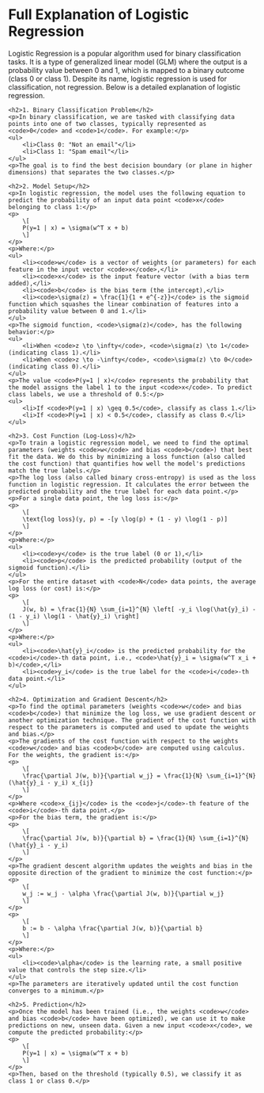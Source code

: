 <!DOCTYPE html>
<html lang="en">
<head>
    <meta charset="UTF-8">
    <meta name="viewport" content="width=device-width, initial-scale=1.0">
    <title>Logistic Regression Explanation</title>
    <script type="text/javascript" src="https://cdn.jsdelivr.net/npm/mathjax@3/es5/tex-mml-chtml.js"></script>
</head>
<body>
    <h1>Full Explanation of Logistic Regression</h1>
    <p>Logistic Regression is a popular algorithm used for binary classification tasks. It is a type of generalized linear model (GLM) where the output is a probability value between 0 and 1, which is mapped to a binary outcome (class 0 or class 1). Despite its name, logistic regression is used for classification, not regression. Below is a detailed explanation of logistic regression.</p>

    <h2>1. Binary Classification Problem</h2>
    <p>In binary classification, we are tasked with classifying data points into one of two classes, typically represented as <code>0</code> and <code>1</code>. For example:</p>
    <ul>
        <li>Class 0: "Not an email"</li>
        <li>Class 1: "Spam email"</li>
    </ul>
    <p>The goal is to find the best decision boundary (or plane in higher dimensions) that separates the two classes.</p>

    <h2>2. Model Setup</h2>
    <p>In logistic regression, the model uses the following equation to predict the probability of an input data point <code>x</code> belonging to class 1:</p>
    <p>
        \[
        P(y=1 | x) = \sigma(w^T x + b)
        \]
    </p>
    <p>Where:</p>
    <ul>
        <li><code>w</code> is a vector of weights (or parameters) for each feature in the input vector <code>x</code>,</li>
        <li><code>x</code> is the input feature vector (with a bias term added),</li>
        <li><code>b</code> is the bias term (the intercept),</li>
        <li><code>\sigma(z) = \frac{1}{1 + e^{-z}}</code> is the sigmoid function which squashes the linear combination of features into a probability value between 0 and 1.</li>
    </ul>
    <p>The sigmoid function, <code>\sigma(z)</code>, has the following behavior:</p>
    <ul>
        <li>When <code>z \to \infty</code>, <code>\sigma(z) \to 1</code> (indicating class 1).</li>
        <li>When <code>z \to -\infty</code>, <code>\sigma(z) \to 0</code> (indicating class 0).</li>
    </ul>
    <p>The value <code>P(y=1 | x)</code> represents the probability that the model assigns the label 1 to the input <code>x</code>. To predict class labels, we use a threshold of 0.5:</p>
    <ul>
        <li>If <code>P(y=1 | x) \geq 0.5</code>, classify as class 1.</li>
        <li>If <code>P(y=1 | x) < 0.5</code>, classify as class 0.</li>
    </ul>

    <h2>3. Cost Function (Log-Loss)</h2>
    <p>To train a logistic regression model, we need to find the optimal parameters (weights <code>w</code> and bias <code>b</code>) that best fit the data. We do this by minimizing a loss function (also called the cost function) that quantifies how well the model's predictions match the true labels.</p>
    <p>The log loss (also called binary cross-entropy) is used as the loss function in logistic regression. It calculates the error between the predicted probability and the true label for each data point.</p>
    <p>For a single data point, the log loss is:</p>
    <p>
        \[
        \text{log loss}(y, p) = -[y \log(p) + (1 - y) \log(1 - p)]
        \]
    </p>
    <p>Where:</p>
    <ul>
        <li><code>y</code> is the true label (0 or 1),</li>
        <li><code>p</code> is the predicted probability (output of the sigmoid function).</li>
    </ul>
    <p>For the entire dataset with <code>N</code> data points, the average log loss (or cost) is:</p>
    <p>
        \[
        J(w, b) = \frac{1}{N} \sum_{i=1}^{N} \left[ -y_i \log(\hat{y}_i) - (1 - y_i) \log(1 - \hat{y}_i) \right]
        \]
    </p>
    <p>Where:</p>
    <ul>
        <li><code>\hat{y}_i</code> is the predicted probability for the <code>i</code>-th data point, i.e., <code>\hat{y}_i = \sigma(w^T x_i + b)</code>,</li>
        <li><code>y_i</code> is the true label for the <code>i</code>-th data point.</li>
    </ul>

    <h2>4. Optimization and Gradient Descent</h2>
    <p>To find the optimal parameters (weights <code>w</code> and bias <code>b</code>) that minimize the log loss, we use gradient descent or another optimization technique. The gradient of the cost function with respect to the parameters is computed and used to update the weights and bias.</p>
    <p>The gradients of the cost function with respect to the weights <code>w</code> and bias <code>b</code> are computed using calculus. For the weights, the gradient is:</p>
    <p>
        \[
        \frac{\partial J(w, b)}{\partial w_j} = \frac{1}{N} \sum_{i=1}^{N} (\hat{y}_i - y_i) x_{ij}
        \]
    </p>
    <p>Where <code>x_{ij}</code> is the <code>j</code>-th feature of the <code>i</code>-th data point.</p>
    <p>For the bias term, the gradient is:</p>
    <p>
        \[
        \frac{\partial J(w, b)}{\partial b} = \frac{1}{N} \sum_{i=1}^{N} (\hat{y}_i - y_i)
        \]
    </p>
    <p>The gradient descent algorithm updates the weights and bias in the opposite direction of the gradient to minimize the cost function:</p>
    <p>
        \[
        w_j := w_j - \alpha \frac{\partial J(w, b)}{\partial w_j}
        \]
    </p>
    <p>
        \[
        b := b - \alpha \frac{\partial J(w, b)}{\partial b}
        \]
    </p>
    <p>Where:</p>
    <ul>
        <li><code>\alpha</code> is the learning rate, a small positive value that controls the step size.</li>
    </ul>
    <p>The parameters are iteratively updated until the cost function converges to a minimum.</p>

    <h2>5. Prediction</h2>
    <p>Once the model has been trained (i.e., the weights <code>w</code> and bias <code>b</code> have been optimized), we can use it to make predictions on new, unseen data. Given a new input <code>x</code>, we compute the predicted probability:</p>
    <p>
        \[
        P(y=1 | x) = \sigma(w^T x + b)
        \]
    </p>
    <p>Then, based on the threshold (typically 0.5), we classify it as class 1 or class 0.</p>
</body>
</html>


